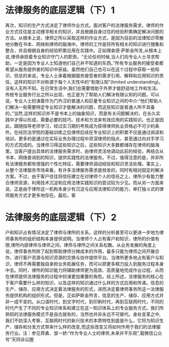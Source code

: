# 法律服务的底层逻辑（下）1

再次，知识的生产方式决定了律师作业方式。面对客户的法律服务需求，律师的作业方式往往是主动搜寻相关的知识，并且根据自身过往的经验积累确定解决问题的方法。从根本上说，律师之所以采取这样的作业方式，是因为目前的法律知识零散地分散在书本、网络和律师的脑海中。律师的工作是将所有相关的知识进行搜集和整合，并且根据自身的经验积累应用在实践中。正如理查德·萨斯金所言,从根本上说,律师承担着专业知识守门人的职责。“无论任何时候,当人们向专业人士寻求帮助，一定是因为专业人士知道他们自己并不知道的东西。”所有专业服务的接受者都希望从服务提供者的知识中获益。虽然他们自己也可以在这个过程中获取一些知识，但总的来说，专业人士承着根据服务接受者的需求引用、解释和应用知识的责任。这样的知识不对称源于每个人天性中的“有限认知”(limited understanding)。没有人无所不知。在日常生活中,我们总需要借助于外界才能舒适地工作和生活。传统专业服务行业之所以出现，也正是为了帮助人们解决有限认知的问题。可以说，专业人士扮演着作为门外汉的普通人和巨量专业知识之间的中介:“他们帮助人们解决一些需要特定专业知识才能解决的问题，而这些知识是普通人所不具备的。”当然,这样的知识并不是书本上的抽象知识，而是有关问题解决的，在长久实践中才得以形成，需要必要的技巧、技术和方法来有效应用的实践知识。也正是因此，跟随指导老师学习，经过实习期的考核成为获得律师执业资格必不可少的条件。在经历法学院的基础训练之后律师后续在专业知识上的积累不仅是通过阅读和培训，更多的是通过在实际业务办理过程中资深律师的指点，甚至通过向对手学习的方式完成的。当律师习得这些知识之后，这些知识大多数都储存在律师的脑海里。当客户提出具体的法律服务需求时，由律师灵活地调动此前的经验，再结合从书本、网络查询到的知识，提供实践性的法律服务。不过，值得注意的是，并非所有法律服务都有很强的个性化特征，需要律师调动经验和知识灵活处理。事实上，从整个法律服务市场来看，有许多法律服务需求是频发的，同时有相对固定的解决方案。不过，由于客户往往将信任建立在对律师个人的信任之上，律所少有能力整合律师资源，利用技术沉淀和应用法律实践知识的尝试较为少见。而从另一方面来说，正是由于律所这一机构本身少有沉淀与应用法律知识的能力，单打独斗式的律师服务方式才更多地存在。最后，客

# 法律服务的底层逻辑（下）2

户和知识占有情况决定了律师与律所的关系。这样的分析甚至可以更进一步地为律师事务所的组织结构本身提供说明。当律师个人占有客户和知识，律所的价值有限,律所内部律师与律师之间，律师与律所之间关系松散。从业务发展的角度上说，律师事务所除了起到帮助律师分摊成本的作用，最多只能为律师之间开展合作，进行客户资源与知识资源的交换与协作提供平台。当律所更多地占有客户与知识，律师不再需要独自承担业务拓展任务，而可以把更多精力投入到服务过程本身中去。同时，律所的知识能力将辅助律师更为高效、高质量地完成作业过程，从而在律师提供法律服务的过程中扮演更加重要的角色。综上所述，法律服务的核心在于客户需要什么样的知识，以及这样的知识通过什么样的方式应用和传递。信息的生产、储存、应用方式决定着法律服务的形式，进而决定着律师事务所这一法律服务提供机构的组织形式。但是，正如萨斯金所言，信息的生产、储存、应用方式并非一成不变的。从口语时代，到文字时代，到印刷时代，再到互联网时代，不同的时代产生了不同的专业知识体系和建立在这一知识体系上的专业服务方式。我们所熟知的法律服务模式不是自古就有的，当然也并非永远不可替代。身处变革之中,我们不妨深入考察，互联网时代的新兴技术的本质特性到底是什么，它将为知识生产、储存和分发方式带来什么样的改变,而这些改变又将如何作用于我们的法律服务行业。注：参见蒋勇、邹一娇:“作为专业人士的律师,未来并不乐观”,载微信公众号“天同诉讼圈

